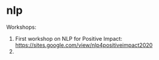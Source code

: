 # nlp
Workshops:
1. First workshop on NLP for Positive Impact: https://sites.google.com/view/nlp4positiveimpact2020  
2. 
